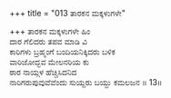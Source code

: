 +++
title = "013 ತಾರಕನ ಮಕ್ಕಳುಗಳೇ"

+++
ತಾರಕನ ಮಕ್ಕಳುಗಳೇ ಹಿಂ  
ದಾರ ಗೆಲಿದರು ತಪವ ಮಾಡಿ ವಿ  
ಕಾರಿಗಳು ಬ್ರಹ್ಮಂಗೆ ಬಂದಿಯನಿಕ್ಕಿದರು ಬಳಿಕ  
ವಾರಿಜೋದ್ಭವ ಮೇಲನರಿಯ ಕು  
ಠಾರ ನಾಯ್ಗಳ ಹೆಚ್ಚಿಸಿದನಿದ  
ನಾರಿಗರುಪುವುವೆವೆಂದು ಸುಯ್ದರು ಬಯ್ದು ಕಮಲಜನ ॥ 13॥